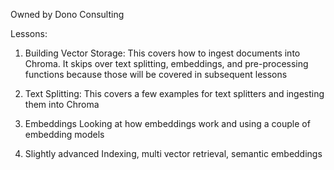 Owned by Dono Consulting


Lessons:

1. Building Vector Storage:
This covers how to ingest documents into Chroma. It skips over text splitting, embeddings, and pre-processing functions because those will be covered in subsequent lessons

2. Text Splitting:
This covers a few examples for text splitters and ingesting them into Chroma

3. Embeddings
Looking at how embeddings work and using a couple of embedding models

4. Slightly advanced
Indexing, multi vector retrieval, semantic embeddings
